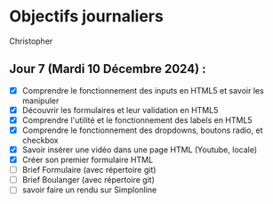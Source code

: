 # Objectifs journaliers

Christopher

## Jour 7 (Mardi 10 Décembre 2024) :

- [x] Comprendre le fonctionnement des inputs en HTML5 et savoir les manipuler
- [x] Découvrir les formulaires et leur validation en HTML5
- [x] Comprendre l'utilité et le fonctionnement des labels en HTML5
- [x] Comprendre le fonctionnement des dropdowns, boutons radio, et checkbox
- [x] Savoir insérer une vidéo dans une page HTML (Youtube, locale)
- [x] Créer son premier formulaire HTML
- [ ] Brief Formulaire (avec répertoire git)
- [ ] Brief Boulanger (avec répertoire git)
- [ ] savoir faire un rendu sur Simplonline
